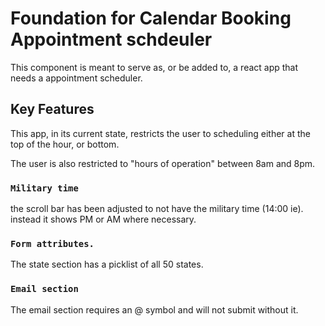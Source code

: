 # Foundation for Calendar Booking Appointment schdeuler

This component is meant to serve as, or be added to, a react app that needs a appointment scheduler.

## Key Features

This app, in its current state, restricts the user to scheduling either at the top of the hour, or bottom.

The user is also restricted to "hours of operation" between 8am and 8pm.

### `Military time`

the scroll bar has been adjusted to not have the military time (14:00 ie). instead it shows PM or AM where necessary.

### `Form attributes.`

The state section has a picklist of all 50 states.

### `Email section`

The email section requires an @ symbol and will not submit without it.

